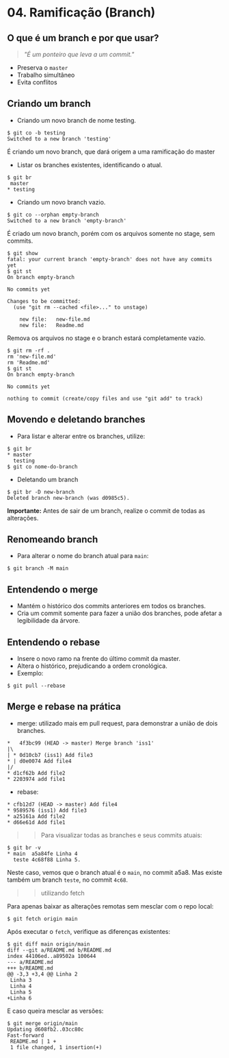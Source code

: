 # 04. Ramificação (Branch)

## O que é um branch e por que usar?

>*"É um ponteiro que leva a um commit."*

- Preserva o `master`
- Trabalho simultâneo
- Evita conflitos

## Criando um branch

- Criando um novo branch de nome testing.

```
$ git co -b testing
Switched to a new branch 'testing'
```

É criando um novo branch, que dará origem a uma ramificação do master

- Listar os branches existentes, identificando o atual.

```
$ git br
 master
* testing
```

- Criando um novo branch vazio.

```
$ git co --orphan empty-branch
Switched to a new branch 'empty-branch'
```

É criado um novo branch, porém com os arquivos somente no stage, sem commits.

```
$ git show
fatal: your current branch 'empty-branch' does not have any commits yet
$ git st
On branch empty-branch

No commits yet

Changes to be committed:
  (use "git rm --cached <file>..." to unstage)

	new file:   new-file.md
	new file:   Readme.md
```

Remova os arquivos no stage e o branch estará completamente vazio.

```
$ git rm -rf .
rm 'new-file.md'
rm 'Readme.md'
$ git st
On branch empty-branch

No commits yet

nothing to commit (create/copy files and use "git add" to track)

```

## Movendo e deletando branches

- Para listar e alterar entre os branches, utilize:

```
$ git br
* master
  testing
$ git co nome-do-branch
```

- Deletando um branch

```
$ git br -D new-branch 
Deleted branch new-branch (was d0985c5).
```

**Importante:** Antes de sair de um branch, realize o commit de todas as alterações.

## Renomeando branch

- Para alterar o nome do branch atual para `main`:

```
$ git branch -M main
```

## Entendendo o merge

- Mantém o histórico dos commits anteriores em todos os branches.
- Cria um commit somente para fazer a união dos branches, pode afetar a legibilidade da árvore.

## Entendendo o rebase

- Insere o novo ramo na frente do último commit da master.
- Altera o histórico, prejudicando a ordem cronológica.
- Exemplo:

```
$ git pull --rebase
```

## Merge e rebase na prática

- merge: utilizado mais em pull request, para demonstrar a união de dois branches.

```
*   4f3bc99 (HEAD -> master) Merge branch 'iss1'
|\  
| * 0d10cb7 (iss1) Add file3
* | d0e0074 Add file4
|/  
* d1cf62b Add file2
* 2203974 add file1
```

- rebase: 

```
* cfb12d7 (HEAD -> master) Add file4
* 9589576 (iss1) Add file3
* a25161a Add file2
* d66e61d Add file1
```

>> Para visualizar todas as branches e seus commits atuais:

```
$ git br -v
* main  a5a84fe Linha 4
  teste 4c68f88 Linha 5.
```

Neste caso, vemos que o branch atual é o `main`, no commit a5a8.
Mas existe também um branch `teste`, no commit `4c68`.

>> utilizando fetch

Para apenas baixar as alterações remotas sem mesclar com o repo local:

```
$ git fetch origin main
```

Após executar o `fetch`, verifique as diferenças existentes:

```
$ git diff main origin/main
diff --git a/README.md b/README.md
index 44106ed..a89502a 100644
--- a/README.md
+++ b/README.md
@@ -3,3 +3,4 @@ Linha 2
 Linha 3
 Linha 4
 Linha 5
+Linha 6
```

E caso queira mesclar as versões:

```
$ git merge origin/main
Updating d608fb2..03cc80c
Fast-forward
 README.md | 1 +
 1 file changed, 1 insertion(+)
```